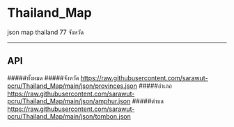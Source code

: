 # Thailand_Map
json map thailand 77 จังหวัด
__________________________
## API 
#####ทั้งหมด
#####จังหวัด https://raw.githubusercontent.com/sarawut-pcru/Thailand_Map/main/json/provinces.json
#####อำเภอ https://raw.githubusercontent.com/sarawut-pcru/Thailand_Map/main/json/amphur.json
#####ตำบล https://raw.githubusercontent.com/sarawut-pcru/Thailand_Map/main/json/tombon.json
